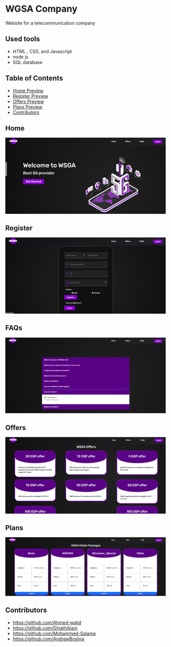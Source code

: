 # WGSA Company
Website for a telecommunication company 
## Used tools
- HTML , CSS, and Javascript
- node js
- SQL database

## Table of Contents
- [Home Preview](#Home)
- [Register Preview](#Register)
- [Offers Preview](#Offers)
- [Plans Preview](#Plans)
- [Contributors](#Contributors)


## Home
![Home](Screenshots/Home.png)

## Register
![Register--Login](Screenshots/Register--Login.png)

## FAQs
![FAQs](Screenshots/FAQs.png)

## Offers
![Offers](Screenshots/Offers.png)

## Plans
![Plans](Screenshots/Plans.png)



## Contributors
- https://github.com/Ahmed-walid
- https://github.com/GhiathAjam
- https://github.com/Mohammed-Salama
- https://github.com/AndrewBoshra



